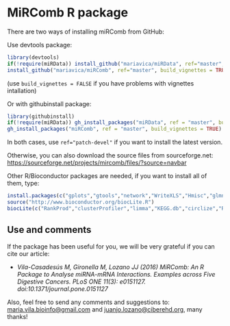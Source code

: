 # MiRComb R package


There are two ways of installing miRComb from GitHub:

Use devtools package:
```R
library(devtools)
if(!require(miRData)) install_github("mariavica/miRData", ref="master", build_vignettes = TRUE)
install_github("mariavica/miRComb", ref="master", build_vignettes = TRUE)
```
 (use `build_vignettes = FALSE` if you have problems with vignettes intallation)


Or with githubinstall package:
```R
library(githubinstall)
if(!require(miRData)) gh_install_packages("miRData", ref = "master", build_vignettes = TRUE)
gh_install_packages("miRComb", ref = "master", build_vignettes = TRUE)
```
In both cases, use `ref="patch-devel"` if you want to install the latest version.


Otherwise, you can also download the source files from sourceforge.net: https://sourceforge.net/projects/mircomb/files/?source=navbar

Other R/Bioconductor packages are needed, if you want to install all of them, type:

```R
install.packages(c("gplots","gtools","network","WriteXLS","Hmisc","glmnet","scatterplot3d", "VennDiagram","xtable","survival","pheatmap","mvoutlier","mclust"))
source("http://www.bioconductor.org/biocLite.R")
biocLite(c("RankProd","clusterProfiler","limma","KEGG.db","circlize","ReactomePA","DESeq","DO.db")) 
```


## Use and comments

If the package has been useful for you, we will be very grateful if you can cite our article:

+ *Vila-Casadesús M, Gironella M, Lozano JJ (2016) MiRComb: An R Package to Analyse miRNA-mRNA Interactions. Examples across Five Digestive Cancers. PLoS ONE 11(3): e0151127. doi:10.1371/journal.pone.0151127*

Also, feel free to send any comments and suggestions to: maria.vila.bioinfo@gmail.com and juanjo.lozano@ciberehd.org, many thanks!
